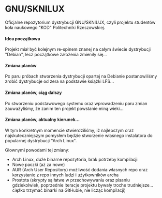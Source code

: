 # GNU/SKNILUX

Oficjalne repozytorium dystrybucji GNU/SKNILUX, czyli projektu studentów koła naukowego "KOD" Politechniki Rzeszowskiej.

#### Idea początkowa

Projekt miał być kolejnym re-spinem znanej na całym świecie dystrybucji "Debian", lecz początkowe założenia zmieniły się...

#### Zmiana planów 

Po paru próbach stworzenia dystrybucji opartej na Debianie postanowiliśmy zrobić dystrybucje od zera na podstawie książki LFS...

#### Zmiana planów, ciąg dalszy 

Po stworzeniu podstawowego systemu oraz wprowadzeniu paru zmian zauważyliśmy, że zanim ten projekt powstanie miną wieki...

#### Zmiana planów, aktualny kierunek...

W tym konkretnym momencie stwierdziliśmy, iż najlepszym oraz najskuteczniejszym pomysłem będzie stworzenie własnego instalatora do popularnej dystrybucji "Arch Linux".

Głownymi powodami tej zmiany:
- Arch Linux, duże binarne repozytoria, brak potrzeby kompilacji
- Nowe paczki (aż za nowe)
- AUR (Arch User Repository) możliwość dodania własnych repo oraz korzystanie z repo innych ludzi i użytkowników archa
- Prostota (skrypty są łatwe w przechowywaniu oraz pisaniu gdziekolwiek, poprzednie iteracje projektu bywały troche trudniejsze... ciężko trzymać binarki na GitHubie, nie licząc kompilacji)
